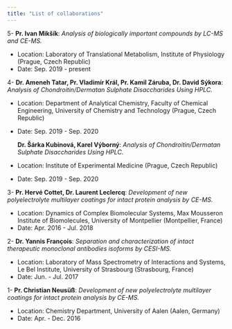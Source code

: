 ```yaml
---
title: "List of collaborations"
---
```


5- **Pr. Ivan Mikšík**: *Analysis of biologically important compounds by LC-MS and CE-MS.*  
* Location: Laboratory of Translational Metabolism, Institute of Physiology (Prague, Czech Republic)  
* Date: Sep. 2019 - present  

4- **Dr. Ameneh Tatar, Pr. Vladimír Král, Pr. Kamil Záruba, Dr. David Sýkora**: *Analysis of Chondroitin/Dermatan Sulphate Disaccharides Using HPLC.*  
* Location: Department of Analytical Chemistry, Faculty of Chemical Engineering, University of Chemistry and Technology (Prague, Czech Republic)  
* Date: Sep. 2019 - Sep. 2020  

   **Dr. Šárka Kubinová, Karel Výborný**: *Analysis of Chondroitin/Dermatan Sulphate Disaccharides Using HPLC.*  
* Location: Institute of Experimental Medicine (Prague, Czech Republic)  
* Date: Sep. 2019 - Sep. 2020  

3- **Pr. Hervé Cottet, Dr. Laurent Leclercq**: *Development of new polyelectrolyte multilayer coatings for intact protein analysis by CE-MS.*  
* Location: Dynamics of Complex Biomolecular Systems, Max Mousseron Institute of Biomolecules, University of Montpellier (Montpellier, France)  
* Date: Apr. 2016 - Jul. 2018  

2- **Dr. Yannis François**: *Separation and characterization of intact therapeutic monoclonal antibodies isoforms by CESI-MS.*  
* Location: Laboratory of Mass Spectrometry of Interactions and Systems, Le Bel Institute, University of Strasbourg (Strasbourg, France)  
* Date: Jun. - Jul. 2017  

1- **Pr. Christian Neusüß**:  *Development of new polyelectrolyte multilayer coatings for intact protein analysis by CE-MS.*  
* Location: Chemistry Department, University of Aalen (Aalen, Germany)
* Date: Apr. - Dec. 2016

